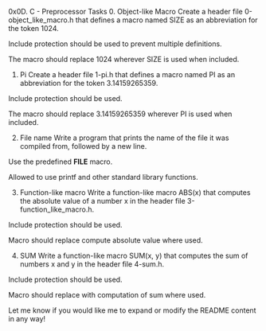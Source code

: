0x0D. C - Preprocessor
Tasks
0. Object-like Macro
Create a header file 0-object_like_macro.h that defines a macro named SIZE as an abbreviation for the token 1024.

Include protection should be used to prevent multiple definitions.

The macro should replace 1024 wherever SIZE is used when included.

1. Pi
Create a header file 1-pi.h that defines a macro named PI as an abbreviation for the token 3.14159265359.

Include protection should be used.

The macro should replace 3.14159265359 wherever PI is used when included.

2. File name
Write a program that prints the name of the file it was compiled from, followed by a new line.

Use the predefined __FILE__ macro.

Allowed to use printf and other standard library functions.

3. Function-like macro
Write a function-like macro ABS(x) that computes the absolute value of a number x in the header file 3-function_like_macro.h.

Include protection should be used.

Macro should replace compute absolute value where used.

4. SUM
Write a function-like macro SUM(x, y) that computes the sum of numbers x and y in the header file 4-sum.h.

Include protection should be used.

Macro should replace with computation of sum where used.

Let me know if you would like me to expand or modify the README content in any way!

